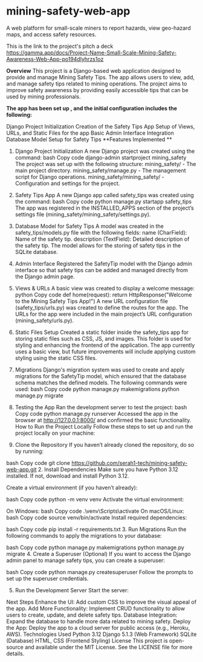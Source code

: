 # mining-safety-web-app
A web platform for small-scale miners to report hazards, view geo-hazard maps, and access safety resources.

This is the link to the project's pitch a deck https://gamma.app/docs/Project-Name-Small-Scale-Mining-Safety-Awareness-Web-App-po194dlyhrzs1oz

**Overview**
This project is a Django-based web application designed to provide and manage Mining Safety Tips. The app allows users to view, add, and manage safety tips related to mining operations. The project aims to improve safety awareness by providing easily accessible tips that can be used by mining professionals.

**The app has been set up , and the initial configuration includes the following:**

Django Project Initialization
Creation of the Safety Tips App
Setup of Views, URLs, and Static Files for the app
Basic Admin Interface Integration
Database Model Setup for Safety Tips
**Features Implemented **
1. Django Project Initialization
A new Django project was created using the command:
bash
Copy code
django-admin startproject mining_safety
The project was set up with the following structure:
mining_safety/ - The main project directory.
mining_safety/manage.py - The management script for Django operations.
mining_safety/mining_safety/ - Configuration and settings for the project.
2. Safety Tips App
A new Django app called safety_tips was created using the command:
bash
Copy code
python manage.py startapp safety_tips
The app was registered in the INSTALLED_APPS section of the project’s settings file (mining_safety/mining_safety/settings.py).
3. Database Model for Safety Tips
A model was created in the safety_tips/models.py file with the following fields:
name (CharField): Name of the safety tip.
description (TextField): Detailed description of the safety tip.
The model allows for the storing of safety tips in the SQLite database.
4. Admin Interface
Registered the SafetyTip model with the Django admin interface so that safety tips can be added and managed directly from the Django admin page.
5. Views & URLs
A basic view was created to display a welcome message:
python
Copy code
def home(request):
    return HttpResponse("Welcome to the Mining Safety Tips App!")
A new URL configuration file (safety_tips/urls.py) was created to define the routes for the app.
The URLs for the app were included in the main project’s URL configuration (mining_safety/urls.py).
6. Static Files Setup
Created a static folder inside the safety_tips app for storing static files such as CSS, JS, and images. This folder is used for styling and enhancing the frontend of the application.
The app currently uses a basic view, but future improvements will include applying custom styling using the static CSS files.
7. Migrations
Django's migration system was used to create and apply migrations for the SafetyTip model, which ensured that the database schema matches the defined models.
The following commands were used:
bash
Copy code
python manage.py makemigrations
python manage.py migrate
8. Testing the App
Ran the development server to test the project:
bash
Copy code
python manage.py runserver
Accessed the app in the browser at http://127.0.0.1:8000/ and confirmed the basic functionality.
How to Run the Project Locally
Follow these steps to set up and run the project locally on your machine:

1. Clone the Repository
If you haven’t already cloned the repository, do so by running:

bash
Copy code
git clone https://github.com/serah1-tech/mining-safety-web-app.git
2. Install Dependencies
Make sure you have Python 3.12 installed. If not, download and install Python 3.12.

Create a virtual environment (if you haven’t already):

bash
Copy code
python -m venv venv
Activate the virtual environment:

On Windows:
bash
Copy code
.\venv\Scripts\activate
On macOS/Linux:
bash
Copy code
source venv/bin/activate
Install required dependencies:

bash
Copy code
pip install -r requirements.txt
3. Run Migrations
Run the following commands to apply the migrations to your database:

bash
Copy code
python manage.py makemigrations
python manage.py migrate
4. Create a Superuser (Optional)
If you want to access the Django admin panel to manage safety tips, you can create a superuser:

bash
Copy code
python manage.py createsuperuser
Follow the prompts to set up the superuser credentials.

5. Run the Development Server
Start the server:


Next Steps
Enhance the UI: Add custom CSS to improve the visual appeal of the app.
Add More Functionality: Implement CRUD functionality to allow users to create, update, and delete safety tips.
Database Integration: Expand the database to handle more data related to mining safety.
Deploy the App: Deploy the app to a cloud server for public access (e.g., Heroku, AWS).
Technologies Used
Python 3.12
Django 5.1.3 (Web Framework)
SQLite (Database)
HTML, CSS (Frontend Styling)
License
This project is open-source and available under the MIT License. See the LICENSE file for more details.
